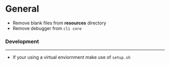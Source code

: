 # General
- Remove blank files from **resources** directory
- Remove debugger from `cli core`

### Development
---
- If your using a virtual enviornment make use of `setup.sh`